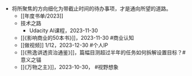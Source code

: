 - 将所聚焦的方向细化为带截止时间的待办事项，才是通向所望的道路。
	- [[年度书单/2023]]
	- 技术之路
		- Udacity AI课程，2023-11-30
	- [[《影响商业的50本书》]]，2023-11-30 #商业认知
	- [[做视频]] 1/12，2023-12-30 #个人IP
	- [[《熊逸讲透资治通鉴》]]，篇幅目测超过半年的任务如何拆解设置目标？#意义之锚
	- [[《万物之主》]]，2023-10-30， #视野想象